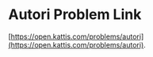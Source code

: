 # Autori Problem Link
[https://open.kattis.com/problems/autori](https://open.kattis.com/problems/autori).
